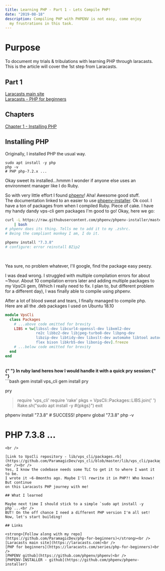 ```yaml
---
title: Learning PHP - Part 1 - Lets Compile PHP!
date: "2019-08-18"
description: Compiling PHP with PHPENV is not easy, come enjoy
  my frustrations in this task.
---
```


# Purpose

To document my trials & tribulations with learning PHP through laracasts.
This is the article will cover the 1st step from Laracasts.

## Part 1

[Laracasts main site](https://laracasts.com)<br />
[Laracasts - PHP for beginners](https://laracasts.com/series/php-for-beginners)<br />

## Chapters

[Chapter 1 - Installing PHP](https://laracasts.com/series/php-for-beginners/episodes/1)

## Installing PHP

Originally, I installed PHP the usual way.

```shell
sudo apt install -y php
php -v
# PHP php-7.2.x ...
```

Okay sweet its installed...hmmm I wonder if anyone else uses an environment manager
like I do Ruby.

So with very little effort I found [phpenv](https://github.com/phpenv/phpenv)! Aha! Awesome good stuff. <br />
The documentation linked to an easier to use [phpenv-installer](https://github.com/phpenv/phpenv-installer).
Ok cool. I have a ton of packages from when I compiled Ruby. Piece of cake.
I have my handy dandy vps-cli gem packages I'm good to go! Okay, here we go:

```bash
curl -L https://raw.githubusercontent.com/phpenv/phpenv-installer/master/bin/phpenv-installer \
    | bash
# phpenv does its thing. Tells me to add it to my .zshrc.
# Being the compliant monkey I am, I do it.

phpenv install "7.3.8"
# configure: error reinstall BZip2
```

<br />

Yea sure, no problem whatever, I'll google, find the package easy peezy.<br />

I was dead wrong. I struggled with multiple compilation errors for about ~1hour.
About 10 compilation errors later and adding multiple packages to my VpsCli gem,
(Which I really need to fix. I plan to, but different problem for a different day),
I was finally able to compile using phpenv.

After a lot of blood sweat and tears, I finally managed to compile php.<br />
Here are all the .deb packages I used on Ubuntu 18.10

```ruby
module VpsCli
  class Packages
    # ...above code omitted for brevity
    LIBS = %w[libssl-dev libcurl4-openssl-dev libxml2-dev
              re2c libbz2-dev libjpeg-turbo8-dev libpng-dev
              libzip-dev libtidy-dev libxslt-dev automake libtool autoconf
              flex bison libkrb5-dev libonig-dev].freeze
    # ...below code omitted for brevity
  end
end
```

<br />
<strong>
  {" "}
  In ruby land heres how I would handle it with a quick pry session:{" "}
</strong>
<br />
```bash gem install vps_cli gem install pry

pry

> require 'vps_cli'
> require 'rake'
> pkgs = VpsCli::Packages::LIBS.join(' ')
> Rake.sh("sudo apt install -y #{pkgs}")
> exit

phpenv install "7.3.8" # SUCCESS!
phpenv global "7.3.8"
php -v

# PHP 7.3.8 ...

```
<br />

[Link to VpsCli repository - lib/vps_cli/packages.rb](https://github.com/ParamagicDev/vps_cli/blob/master/lib/vps_cli/packages.rb)<br /><br />
Yes, I know the codebase needs some TLC to get it to where I want it to be.
I wrote it ~6-8months ago. Maybe I'll rewrite it in PHP?! Who knows! But continue
on this Laracasts PHP journey with me!

## What I learned

Maybe next time I should stick to a simple `sudo apt install -y php`...<br />
BUT! On the off chance I need a different PHP version I'm all set!
Now, let's start building!

## Links

<strong>[Follow along with my repo](https://github.com/ParamagicDev/php-for-beginners)</strong><br />
[Laracasts main site](https://laracasts.com)<br />
[PHP for beginners](https://laracasts.com/series/php-for-beginners)<br />
[PHPENV github](https://github.com/phpenv/phpenv)<br />
[PHPENV-INSTALLER - github](https://github.com/phpenv/phpenv-installer)
```
